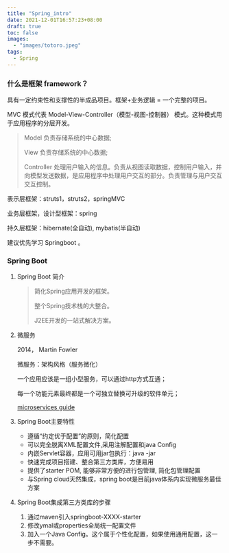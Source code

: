 ```yaml
---
title: "Spring_intro"
date: 2021-12-01T16:57:23+08:00
draft: true
toc: false
images:
  - "images/totoro.jpeg"
tags: 
  - Spring
---
```


### 什么是框架 **framework**？

具有一定约束性和支撑性的半成品项目。框架+业务逻辑 = 一个完整的项目。

MVC 模式代表 Model-View-Controller（模型-视图-控制器） 模式。这种模式用于应用程序的分层开发。

> Model 负责存储系统的中心数据;
>
> View 负责存储系统的中心数据;
>
> Controller 处理用户输入的信息。负责从视图读取数据，控制用户输入，并向模型发送数据，是应用程序中处理用户交互的部分。负责管理与用户交互交互控制。

表示层框架：struts1，struts2，springMVC

业务层框架，设计型框架：spring

持久层框架：hibernate(全自动), mybatis(半自动) 

建议优先学习 Springboot 。

### Spring Boot

1. Spring Boot 简介

   >简化Spring应用开发的框架。
   >
   >整个Spring技术栈的大整合。
   >
   >J2EE开发的一站式解决方案。

2. 微服务

   2014， Martin Fowler

   微服务：架构风格（服务微化）

   一个应用应该是一组小型服务，可以通过http方式互通；

   每一个功能元素最终都是一个可独立替换可升级的软件单元；

    [microservices guide](https://martinfowler.com/microservices/)

3. Spring Boot主要特性

   - 遵循“约定优于配置”的原则，简化配置
   - 可以完全脱离XML配置文件,采用注解配置和java Config
   - 内嵌Servlet容器，应用可用jar包执行：java -jar
   - 快速完成项目搭建、整合第三方类库，方便易用
   - 提供了starter POM, 能够非常方便的进行包管理, 简化包管理配置
   - 与Spring cloud天然集成，spring boot是目前java体系内实现微服务最佳方案

4. Spring Boot集成第三方类库的步骤

   1. 通过maven引入springboot-XXXX-starter
   2. 修改ymal或properties全局统一配置文件
   3. 加入一个Java Config。这个属于个性化配置，如果使用通用配置，这一步不需要。

